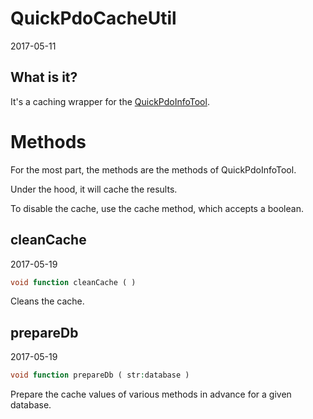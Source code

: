 QuickPdoCacheUtil
=================
2017-05-11



What is it?
-------------------


It's a caching wrapper for the [QuickPdoInfoTool](https://github.com/lingtalfi/QuickPdo/blob/master/QuickPdoInfoTool.md).
 



 


Methods
==============

For the most part, the methods are the methods of QuickPdoInfoTool.

Under the hood, it will cache the results.

To disable the cache, use the cache method, which accepts a boolean.




cleanCache
----------------
2017-05-19



```php
void function cleanCache ( )
```

Cleans the cache.



prepareDb
----------------
2017-05-19



```php
void function prepareDb ( str:database )
```

Prepare the cache values of various methods in advance for a given database.
 
